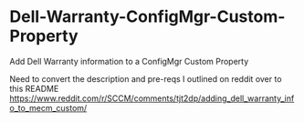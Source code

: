 # Dell-Warranty-ConfigMgr-Custom-Property
Add Dell Warranty information to a ConfigMgr Custom Property

Need to convert the description and pre-reqs I outlined on reddit over to this README
https://www.reddit.com/r/SCCM/comments/tjt2dp/adding_dell_warranty_info_to_mecm_custom/
